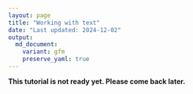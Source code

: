 ```yaml
---
layout: page
title: "Working with text"
date: "Last updated: 2024-12-02"
output:
  md_document:
    variant: gfm
    preserve_yaml: true
---
```


**This tutorial is not ready yet. Please come back later.**
